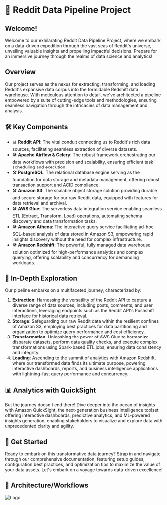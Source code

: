 
# 🚀 Reddit Data Pipeline Project

## Welcome!

Welcome to our exhilarating Reddit Data Pipeline Project, where we embark on a data-driven expedition through the vast seas of Reddit's universe, unveiling valuable insights and propelling impactful decisions. Prepare for an immersive journey through the realms of data science and analytics!

## Overview

Our project serves as the nexus for extracting, transforming, and loading Reddit's expansive data corpus into the formidable Redshift data warehouse. With meticulous attention to detail, we've architected a pipeline empowered by a suite of cutting-edge tools and methodologies, ensuring seamless navigation through the intricacies of data management and analysis.

## 🛠️ Key Components

- 📊 **Reddit API**: The vital conduit connecting us to Reddit's rich data sources, facilitating seamless extraction of diverse datasets.
- 🛠️ **Apache Airflow & Celery**: The robust framework orchestrating our data workflows with precision and scalability, ensuring efficient task scheduling and execution.
- 🛠️ **PostgreSQL**: The relational database engine serving as the foundation for data storage and metadata management, offering robust transaction support and ACID compliance.
- 🛠️ **Amazon S3**: The scalable object storage solution providing durable and secure storage for our raw Reddit data, equipped with features for data retrieval and archival.
- 🛠️ **AWS Glue**: The serverless data integration service enabling seamless ETL (Extract, Transform, Load) operations, automating schema discovery and data transformation tasks.
- 🛠️ **Amazon Athena**: The interactive query service facilitating ad-hoc SQL-based analysis of data stored in Amazon S3, empowering rapid insights discovery without the need for complex infrastructure.
- 🛠️ **Amazon Redshift**: The powerful, fully managed data warehouse solution optimized for high-performance analytics and complex querying, offering scalability and concurrency for demanding workloads.

## 🌟 In-Depth Exploration

Our pipeline embarks on a multifaceted journey, characterized by:

1. **Extraction**: Harnessing the versatility of the Reddit API to capture a diverse range of data sources, including posts, comments, and user interactions, leveraging endpoints such as the Reddit API's Pushshift interface for historical data retrieval.
2. **Storage**: Safeguarding our raw Reddit data within the resilient confines of Amazon S3, employing best practices for data partitioning and organization to optimize query performance and cost efficiency.
3. **Transformation**: Unleashing the power of AWS Glue to harmonize disparate datasets, perform data quality checks, and execute complex transformations using Spark-based ETL jobs, ensuring data consistency and integrity.
4. **Loading**: Ascending to the summit of analytics with Amazon Redshift, where our transformed data finds its ultimate purpose, powering interactive dashboards, reports, and business intelligence applications with lightning-fast query performance and concurrency.

## 📊 Analytics with QuickSight

But the journey doesn't end there! Dive deeper into the ocean of insights with Amazon QuickSight, the next-generation business intelligence toolset offering interactive dashboards, predictive analytics, and ML-powered insights generation, enabling stakeholders to visualize and explore data with unprecedented clarity and agility.

## 🚀 Get Started

Ready to embark on this transformative data journey? Strap in and navigate through our comprehensive documentation, featuring setup guides, configuration best practices, and optimization tips to maximize the value of your data assets. Let's embark on a voyage towards data-driven excellence!


## 🚀 Architecture/Workflows


     
![Logo](https://dev-to-uploads.s3.amazonaws.com/uploads/articles/th5xamgrr6se0x5ro4g6.png)


